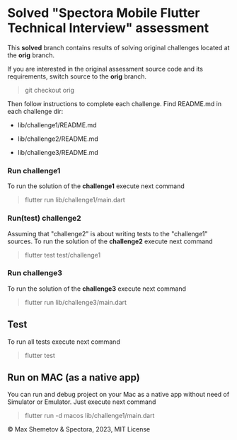 # Solved "Spectora Mobile Flutter Technical Interview" assessment

This <b>solved</b> branch contains results of solving
 original challenges located at the <b>orig</b> branch.

If you are interested in the original assessment source code
 and its requirements, switch source to the <b>orig</b> branch.

 > git checkout orig

Then follow instructions to complete each challenge.
Find README.md in each challenge dir:

- lib/challenge1/README.md

- lib/challenge2/README.md

- lib/challenge3/README.md

### Run challenge1
To run the solution of the <b>challenge1</b> execute next command

> flutter run lib/challenge1/main.dart

### Run(test) challenge2
Assuming that "challenge2" is about writing tests to the "challenge1" sources.
To run the solution of the <b>challenge2</b> execute next command

> flutter test test/challenge1

### Run challenge3
To run the solution of the <b>challenge3</b> execute next command

> flutter run lib/challenge3/main.dart

## Test
To run all tests execute next command

> flutter test
 
## Run on MAC (as a native app)
You can run and debug project on your Mac as a native app
without need of Simulator or Emulator.
Just execute next command

> flutter run -d macos lib/challenge1/main.dart



 © Max Shemetov & Spectora, 2023, MIT License
